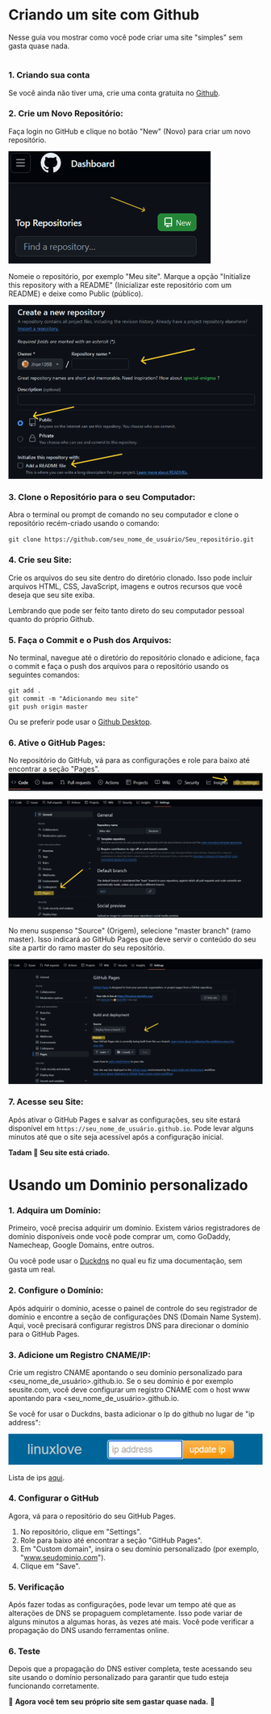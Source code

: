 # Criando um site com Github

 Nesse guia vou mostrar como você pode criar uma site "simples" sem gasta quase nada.
#

### 1. Criando sua conta

Se você ainda não tiver uma, crie uma conta gratuita no [Github](github.com).

### 2. Crie um Novo Repositório:

Faça login no GitHub e clique no botão "New" (Novo) para criar um novo repositório.

![Gitpages_1](/Documetações/Arquivos/Github%20Page/Imagens/Gitpages_1.png)

Nomeie o repositório, por exemplo "Meu site". Marque a opção "Initialize this repository with a README" (Inicializar este repositório com um README) e deixe como Public (público).

![Gitpages_2](/Documetações/Arquivos/Github%20Page/Imagens/Gitpages_2.png)

### 3. Clone o Repositório para o seu Computador:

Abra o terminal ou prompt de comando no seu computador e clone o repositório recém-criado usando o comando:

``git clone https://github.com/seu_nome_de_usuário/Seu_repositório.git``

### 4. Crie seu Site:

Crie os arquivos do seu site dentro do diretório clonado. Isso pode incluir arquivos HTML, CSS, JavaScript, imagens e outros recursos que você deseja que seu site exiba. 

Lembrando que pode ser feito tanto direto do seu computador pessoal quanto do próprio Github.

### 5. Faça o Commit e o Push dos Arquivos:

No terminal, navegue até o diretório do repositório clonado e adicione, faça o commit e faça o push dos arquivos para o repositório usando os seguintes comandos:

```
git add .
git commit -m "Adicionando meu site"
git push origin master
``` 

Ou se preferir pode usar o [Github Desktop](https://desktop.github.com/).

### 6. Ative o GitHub Pages:

No repositório do GitHub, vá para as configurações e role para baixo até encontrar a seção "Pages". ![GitPages_1](/Documetações/Arquivos/Github%20Page/Imagens/Gitpages_3.png)

![Gitpages_4](/Documetações/Arquivos/Github%20Page/Imagens/Gitpages_4.png)

 No menu suspenso "Source" (Origem), selecione "master branch" (ramo master). Isso indicará ao GitHub Pages que deve servir o conteúdo do seu site a partir do ramo master do seu repositório.

 ![Gitpages_5](/Documetações/Arquivos/Github%20Page/Imagens/Gitpages_5.png)

### 7. Acesse seu Site:

Após ativar o GitHub Pages e salvar as configurações, seu site estará disponível em ``https://seu_nome_de_usuário.github.io``. Pode levar alguns minutos até que o site seja acessível após a configuração inicial.

**Tadam 🎉 Seu site está criado.**

# 

# Usando um Dominio personalizado

### 1. Adquira um Domínio:

Primeiro, você precisa adquirir um domínio. Existem vários registradores de domínio disponíveis onde você pode comprar um, como GoDaddy, Namecheap, Google Domains, entre outros. 

Ou você pode usar o [Duckdns](https://linuxlove.duckdns.org/Documeta%C3%A7%C3%B5es/doc.html) no qual eu fiz uma documentação, sem gasta um real.

### 2. Configure o Domínio:

Após adquirir o domínio, acesse o painel de controle do seu registrador de domínio e encontre a seção de configurações DNS (Domain Name System). Aqui, você precisará configurar registros DNS para direcionar o domínio para o GitHub Pages.

### 3. Adicione um Registro CNAME/IP:

Crie um registro CNAME apontando o seu domínio personalizado para <seu_nome_de_usuário>.github.io. Se o seu domínio é por exemplo seusite.com, você deve configurar um registro CNAME com o host www apontando para <seu_nome_de_usuário>.github.io.

Se você for usar o Duckdns, basta adicionar o Ip do github no lugar de "ip address":

![](/Documetações/Arquivos/Github%20Page/Imagens/Gitpages_6.png)

Lista de ips [aqui](https://docs.github.com/en/pages/configuring-a-custom-domain-for-your-github-pages-site/managing-a-custom-domain-for-your-github-pages-site).

### 4. Configurar o GitHub

Agora, vá para o repositório do seu GitHub Pages.

1. No repositório, clique em "Settings".
2. Role para baixo até encontrar a seção "GitHub Pages".
3. Em "Custom domain", insira o seu domínio personalizado (por exemplo, "www.seudominio.com").
4. Clique em "Save".

### 5. Verificação

Após fazer todas as configurações, pode levar um tempo até que as alterações de DNS se propaguem completamente. Isso pode variar de alguns minutos a algumas horas, às vezes até mais. Você pode verificar a propagação do DNS usando ferramentas online.

### 6. Teste

Depois que a propagação do DNS estiver completa, teste acessando seu site usando o domínio personalizado para garantir que tudo esteja funcionando corretamente.

🎉 **Agora você tem seu próprio site sem gastar quase nada.**  🎉